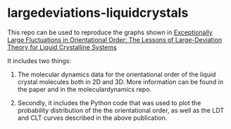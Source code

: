 # largedeviations-liquidcrystals
This repo can be used to reproduce the graphs shown in [Exceptionally Large Fluctuations in Orientational Order: The Lessons of Large-Deviation Theory for Liquid Crystalline Systems](https://pubs.aip.org/aip/jcp/article/162/2/024501/3329531/Exceptionally-large-fluctuations-in-orientational)

It includes two things:

1) The molecular dynamics data for the orientational order of the liquid crystal molecules both in 2D and 3D. More information can be found in the paper and in the moleculardynamics repo. 

2) Secondly, it includes the Python code that was used to plot the probability distribution of the the orientational order, as well as the LDT and CLT curves described in the above publication.
